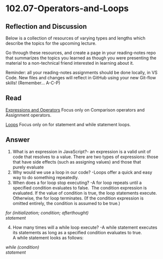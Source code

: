 # 102.07-Operators-and-Loops


## Reflection and Discussion  
Below is a collection of resources of varying types and lengths which describe the topics for the upcoming lecture.  

Go through these resources, and create a page in your reading-notes repo that summarizes the topics you learned as though you were presenting the material to a non-technical friend interested in learning about it.  

Reminder: all your reading-notes assignments should be done locally, in VS Code. New files and changes will reflect in GitHub using your new Git-flow skills! (Remember… A-C-P)  

## Read
[Expressions and Operators](https://developer.mozilla.org/en-US/docs/Web/JavaScript/Guide/Expressions_and_Operators) 
Focus only on Comparison operators and Assignment operators.  

[Loops](https://developer.mozilla.org/en-US/docs/Web/JavaScript/Guide/Loops_and_iteration)
Focus only on for statement and while statement loops.  

## Answer
1. What is an expression in JavaScript?- an expression is a valid unit of code that resolves to a value. There are two types of expressions: those that have side effects (such as assigning values) and those that purely evaluate  
2. Why would we use a loop in our code? -Loops offer a quick and easy way to do something repeatedly.   
3. When does a for loop stop executing? -A for loop repeats until a specified condition evaluates to false. 
The condition expression is evaluated. If the value of condition is true, the loop statements execute. Otherwise, the for loop terminates. (If the condition expression is omitted entirely, the condition is assumed to be true.)  

*for (initialization; condition; afterthought)  
  statement*  
  
4. How many times will a while loop execute? -A while statement executes its statements as long as a specified condition evaluates to true. A while statement looks as follows:  

*while (condition)  
  statement*  
